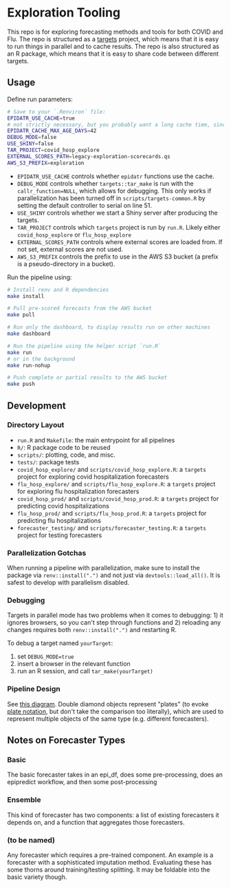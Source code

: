 # Exploration Tooling

This repo is for exploring forecasting methods and tools for both COVID and Flu.
The repo is structured as a [targets](https://docs.ropensci.org/targets/) project, which means that it is easy to run things in parallel and to cache results.
The repo is also structured as an R package, which means that it is easy to share code between different targets.

## Usage

Define run parameters:

```sh
# Save to your `.Renviron` file:
EPIDATR_USE_CACHE=true
# not strictly necessary, but you probably want a long cache time, since this is for the historical data
EPIDATR_CACHE_MAX_AGE_DAYS=42
DEBUG_MODE=false
USE_SHINY=false
TAR_PROJECT=covid_hosp_explore
EXTERNAL_SCORES_PATH=legacy-exploration-scorecards.qs
AWS_S3_PREFIX=exploration
```

- `EPIDATR_USE_CACHE` controls whether `epidatr` functions use the cache.
- `DEBUG_MODE` controls whether `targets::tar_make` is run with the `callr_function=NULL`, which allows for debugging. This only works if parallelization has been turned off in `scripts/targets-common.R` by setting the default controller to serial on line 51.
- `USE_SHINY` controls whether we start a Shiny server after producing the targets.
- `TAR_PROJECT` controls which `targets` project is run by `run.R`. Likely either `covid_hosp_explore` or `flu_hosp_explore`
- `EXTERNAL_SCORES_PATH` controls where external scores are loaded from. If not set, external scores are not used.
- `AWS_S3_PREFIX` controls the prefix to use in the AWS S3 bucket (a prefix is a pseudo-directory in a bucket).

Run the pipeline using:

```sh
# Install renv and R dependencies
make install

# Pull pre-scored forecasts from the AWS bucket
make pull

# Run only the dashboard, to display results run on other machines
make dashboard

# Run the pipeline using the helper script `run.R`
make run
# or in the background
make run-nohup

# Push complete or partial results to the AWS bucket
make push
```

## Development

### Directory Layout

- `run.R` and `Makefile`: the main entrypoint for all pipelines
- `R/`: R package code to be reused
- `scripts/`: plotting, code, and misc.
- `tests/`: package tests
- `covid_hosp_explore/` and `scripts/covid_hosp_explore.R`: a `targets` project for exploring covid hospitalization forecasters
- `flu_hosp_explore/` and `scripts/flu_hosp_explore.R`: a `targets` project for exploring flu hospitalization forecasters
- `covid_hosp_prod/` and `scripts/covid_hosp_prod.R`: a `targets` project for predicting covid hospitalizations
- `flu_hosp_prod/` and `scripts/flu_hosp_prod.R`: a `targets` project for predicting flu hospitalizations
- `forecaster_testing/` and `scripts/forecaster_testing.R`: a `targets` project for testing forecasters

### Parallelization Gotchas

When running a pipeline with parallelization, make sure to install the package via `renv::install(".")` and not just via `devtools::load_all()`.
It is safest to develop with parallelism disabled.

### Debugging

Targets in parallel mode has two problems when it comes to debugging: 1) it ignores browsers, so you can't step through functions and 2) reloading any changes requires both `renv::install(".")` and restarting R.

To debug a target named `yourTarget`:

1. set `DEBUG_MODE=true`
2. insert a browser in the relevant function
3. run an R session, and call `tar_make(yourTarget)`

### Pipeline Design

See [this diagram](https://excalidraw.com/#json=AmMzzAKxSF5rz1dvuDJxj,0b53_5Ro6xwm13uQXrIGMQ).
Double diamond objects represent "plates" (to evoke [plate notation](https://en.wikipedia.org/wiki/Plate_notation), but don't take the comparison too literally), which are used to represent multiple objects of the same type (e.g. different forecasters).

## Notes on Forecaster Types

### Basic

The basic forecaster takes in an epi_df, does some pre-processing, does an epipredict workflow, and then some post-processing

### Ensemble

This kind of forecaster has two components: a list of existing forecasters it depends on, and a function that aggregates those forecasters.

### (to be named)

Any forecaster which requires a pre-trained component. An example is a forecaster with a sophisticated imputation method. Evaluating these has some thorns around training/testing splitting. It may be foldable into the basic variety though.
